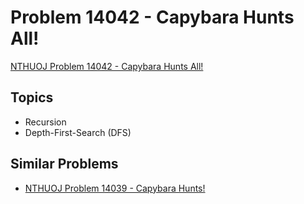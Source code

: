 # Problem 14042 - Capybara Hunts All!
[NTHUOJ Problem 14042 - Capybara Hunts All!](https://acm.cs.nthu.edu.tw/problem/14042/)

## Topics
- Recursion
- Depth-First-Search (DFS)


## Similar Problems
- [NTHUOJ Problem 14039 - Capybara Hunts!](https://acm.cs.nthu.edu.tw/problem/14039/)